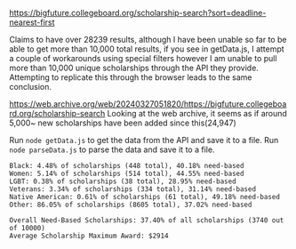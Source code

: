 https://bigfuture.collegeboard.org/scholarship-search?sort=deadline-nearest-first

Claims to have over 28239 results, although I have been unable so far to be able to get more than 10,000 total results, if you see in getData.js, I attempt a couple of workarounds using special filters however I am unable to pull more than 10,000 unique scholarships through the API they provide. Attempting to replicate this through the browser leads to the same conclusion. 

https://web.archive.org/web/20240327051820/https://bigfuture.collegeboard.org/scholarship-search
Looking at the web archive, it seems as if around 5,000~ new scholarships have been added since this(24,947)

Run ```node getData.js``` to get the data from the API and save it to a file.
Run ```node parseData.js``` to parse the data and save it to a file.

```
Black: 4.48% of scholarships (448 total), 40.18% need-based
Women: 5.14% of scholarships (514 total), 44.55% need-based
LGBT: 0.38% of scholarships (38 total), 28.95% need-based
Veterans: 3.34% of scholarships (334 total), 31.14% need-based
Native American: 0.61% of scholarships (61 total), 49.18% need-based
Other: 86.05% of scholarships (8605 total), 37.02% need-based

Overall Need-Based Scholarships: 37.40% of all scholarships (3740 out of 10000)
Average Scholarship Maximum Award: $2914
``` 

